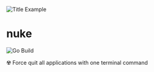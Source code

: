 ![Title Example](title.gif)

# nuke

![Go Build](https://github.com/Matt-Gleich/nuke/workflows/Go%20Build/badge.svg)

☢️ Force quit all applications with one terminal command
